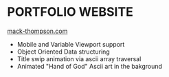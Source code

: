 # PORTFOLIO WEBSITE 
[mack-thompson.com](https://www.mack-thompson.com)
- Mobile and Variable Viewport support
- Object Oriented Data structuring
- Title swip animation via ascii array traversal
- Animated "Hand of God" Ascii art in the bakground

